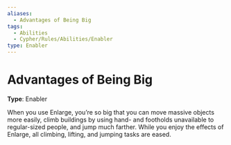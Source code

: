 ```yaml
---
aliases:
  - Advantages of Being Big
tags:
  - Abilities
  - Cypher/Rules/Abilities/Enabler
type: Enabler
---
```


# Advantages of Being Big

**Type**: Enabler

When you use Enlarge, you’re so big that you can move massive objects more easily, climb buildings by using hand- and footholds unavailable to regular-sized people, and jump much farther. While you enjoy the effects of Enlarge, all climbing, lifting, and jumping tasks are eased.
